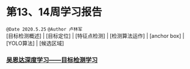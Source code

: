 # 第13、14周学习报告  
`@Date 2020.5.25`
`@Author 卢林军`   
[目标检测概述] | [目标定位] | [特征点检测] | [检测算法运作] | [anchor box] | [YOLO算法] | [候选区域]

### [吴恩达深度学习——目标检测学习](https://blog.csdn.net/kiminoamae/article/details/106439266)